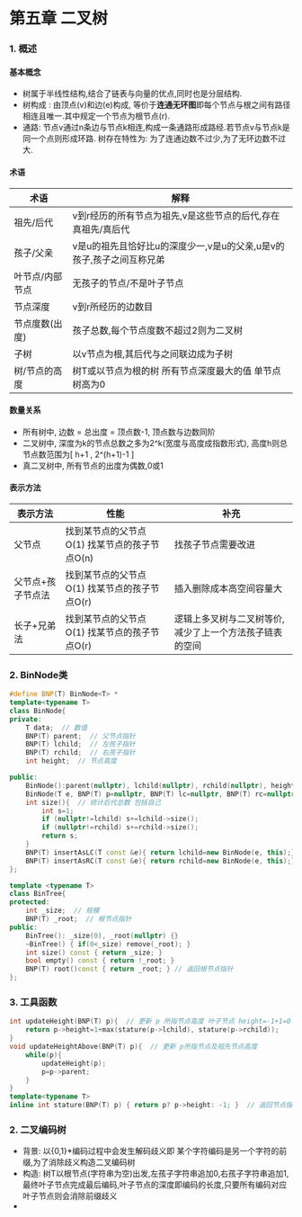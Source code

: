 # 第五章 二叉树

### 1. 概述
#### 基本概念
- 树属于半线性结构,结合了链表与向量的优点,同时也是分层结构.
- 树构成 : 由顶点(v)和边(e)构成, 等价于**连通无环图**即每个节点与根之间有路径相连且唯一.其中规定一个节点为根节点(r).
- 通路: 节点v通过n条边与节点k相连,构成一条通路形成路经.若节点v与节点k是同一个点则形成环路. 树存在特性为: 为了连通边数不过少,为了无环边数不过大.

#### 术语
|术语|解释|
|---|---|
|祖先/后代|v到r经历的所有节点为祖先,v是这些节点的后代,存在真祖先/真后代|
|孩子/父亲|v是u的祖先且恰好比u的深度少一,v是u的父亲,u是v的孩子,孩子之间互称兄弟|
|叶节点/内部节点|无孩子的节点/不是叶子节点|
|节点深度|v到r所经历的边数目|
|节点度数(出度)|孩子总数,每个节点度数不超过2则为二叉树|
|子树|以v节点为根,其后代与之间联边成为子树|
|树/节点的高度|树T或以节点为根的树 所有节点深度最大的值 单节点树高为0|

#### 数量关系
- 所有树中, 边数 = 总出度 = 顶点数-1, 顶点数与边数同阶
- 二叉树中, 深度为k的节点总数之多为2^k(宽度与高度成指数形式), 高度h则总节点数范围为[ h+1 , 2^(h+1)-1 ]
- 真二叉树中, 所有节点的出度为偶数,0或1


#### 表示方法
|表示方法|性能|补充|
|---|---|---|
|父节点|找到某节点的父节点O(1) 找某节点的孩子节点O(n)|找孩子节点需要改进|
|父节点+孩子节点法|找到某节点的父节点O(1) 找某节点的孩子节点O(r)|插入删除成本高空间容量大|
|长子+兄弟法|找到某节点的父节点O(1) 找某节点的孩子节点O(r)|逻辑上多叉树与二叉树等价,减少了上一个方法孩子链表的空间|

### 2. BinNode类
```c++
#define BNP(T) BinNode<T> *
template<typename T>
class BinNode{
private:
	T data;  // 数值
	BNP(T) parent;  // 父节点指针
	BNP(T) lchild;  // 左孩子指针
	BNP(T) rchild;  // 右孩子指针
	int height;  // 节点高度

public:
	BinNode():parent(nullptr), lchild(nullptr), rchild(nullptr), height(0){}
	BinNode(T e, BNP(T) p=nullptr, BNP(T) lc=nullptr, BNP(T) rc=nullptr, int h=0):data(e), parent(p), lchild(lc), rchild(rc), height(h){}
	int size(){  // 统计后代总数 包括自己
		int s=1;
		if (nullptr!=lchild) s+=lchild->size();
		if (nullptr!=rchild) s+=rchild->size();
		return s;
	}	
	BNP(T) insertAsLC(T const &e){ return lchild=new BinNode(e, this);}  // 作为左孩子插入
	BNP(T) insertAsRC(T const &e){ return rchild=new BinNode(e, this);}  // 作为右孩子插入
};

template <typename T>
class BinTree{
protected:
	int _size;  // 规模
	BNP(T) _root;  // 根节点指针
public:
	BinTree(): _size(0), _root(nullptr) {}
	~BinTree() { if(0<_size) remove(_root); }
	int size() const { return _size; }
	bool empty() const { return !_root; }
	BNP(T) root()const { return _root; } // 返回根节点指针
};

```

### 3. 工具函数
```c++
int updateHeight(BNP(T) p){  // 更新 p 所指节点高度 叶子节点 height=-1+1=0
	return p->height=1+max(stature(p->lchild), stature(p->rchild)); 
}
void updateHeightAbove(BNP(T) p){  // 更新 p所指节点及祖先节点高度
	while(p){
		updateHeight(p);
		p=p->parent;
	}
}
template<typename T>
inline int stature(BNP(T) p) { return p? p->height: -1; }  // 返回节点指针高度 空树返回-1

```


### 2. 二叉编码树
- 背景: 以{0,1}\*编码过程中会发生解码歧义即 某个字符编码是另一个字符的前缀,为了消除歧义构造二叉编码树
- 构造: 树T以根节点(字符串为空)出发,左孩子字符串追加0,右孩子字符串追加1,最终叶子节点完成最后编码,叶子节点的深度即编码的长度,只要所有编码对应叶子节点则会消除前缀歧义
- 

